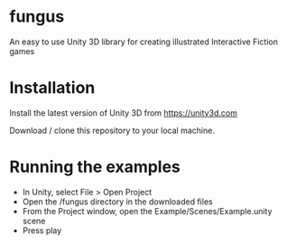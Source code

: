 fungus
======

An easy to use Unity 3D library for creating illustrated Interactive Fiction games

Installation
============

Install the latest version of Unity 3D from https://unity3d.com

Download / clone this repository to your local machine.

Running the examples
====================

- In Unity, select File > Open Project
- Open the /fungus directory in the downloaded files
- From the Project window, open the Example/Scenes/Example.unity scene
- Press play
